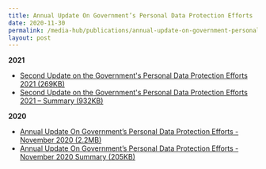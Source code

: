 ```yaml
---
title: Annual Update On Government’s Personal Data Protection Efforts
date: 2020-11-30
permalink: /media-hub/publications/annual-update-on-government-personal-data-protection-efforts
layout: post
---
```

**2021**<br>
* [Second Update on the Government's Personal Data Protection Efforts 2021 (269KB)](/files/publications/government-personal-data-protection-efforts-2021.pdf)<br>
* [Second Update on the Government's Personal Data Protection Efforts 2021 – Summary (932KB)](/files/publications/government-personal-data-protection-efforts-2021-summary.pdf)

**2020**<br>
* [Annual Update On Government’s Personal Data Protection Efforts - November 2020  (2.2MB)](/files/publications/annual-update-on-govt-personal-data-protection-efforts-2020.pdf)<br>
* [Annual Update On Government’s Personal Data Protection Efforts - November 2020  Summary	(205KB)](/files/publications/annual-update-on-govt-personal-data-protection-efforts-Nov2020-summary.pdf)

